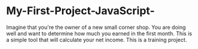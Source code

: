 # My-First-Project-JavaScript-
Imagine that you're the owner of a new small corner shop. You are doing well and want to determine how much you earned in the first month. This is a simple tool that will calculate your net income.
This is a training project.
